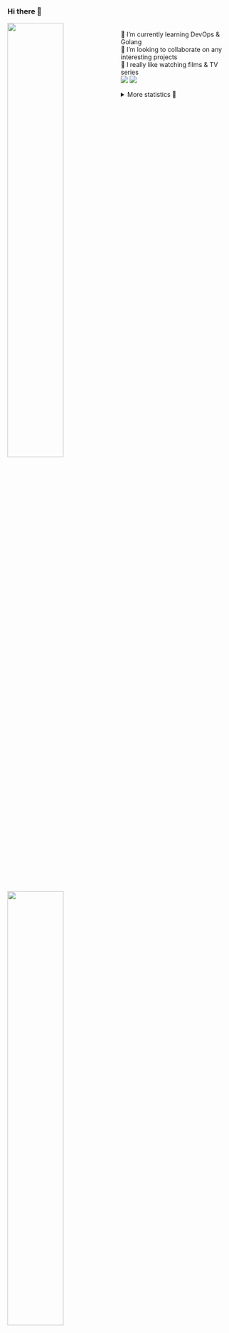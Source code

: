 ### Hi there 👋


[<img align="left" width="50%" src="https://github-readme-stats.vercel.app/api?username=rufusnufus&hide=issues&show_icons=true&count_private=true&theme=transparent&title_color=FF6F40&text_color=FBF9F8&icon_color=F48242&hide_border=true&hide_title=true#gh-dark-mode-only">](https://metrics.lecoq.io/rufusnufus#gh-dark-mode-only)
[<img align="left" width="50%" src="https://github-readme-stats.vercel.app/api?username=rufusnufus&hide=issues&show_icons=true&count_private=true&theme=transparent&title_color=FF6533&text_color=4D4644&icon_color=FF8038&hide_border=true&hide_title=true#gh-light-mode-only">](https://metrics.lecoq.io/rufusnufus#gh-light-mode-only)

<p>
  <br>
  🌱 I’m currently learning DevOps & Golang</br>
  👯 I’m looking to collaborate on any interesting projects</br>
  🎥 I really like watching films & TV series</br>
  <a href="https://linkedin.com/in/rufusnufus"><img src="https://img.shields.io/badge/linkedin-0077B5.svg?style=for-the-badge&logo=linkedin&logoColor=white"/></a>
  <a href="https://t.me/rufusnufus"><img src="https://img.shields.io/badge/-telegram-black?style=for-the-badge&color=blue&logo=telegram"/></a>
</p>

<p text-align="left">
<details>
  <summary>More statistics 👀</summary><br/>

<!--START_SECTION:waka-->
![Code Time](http://img.shields.io/badge/Code%20Time-665%20hrs%2012%20mins-blue)

![Profile Views](http://img.shields.io/badge/Profile%20Views-0-blue)

**I'm an Early 🐤** 

```text
🌞 Morning                12377 commits       ██████░░░░░░░░░░░░░░░░░░░   23.19 % 
🌆 Daytime                30458 commits       ██████████████░░░░░░░░░░░   57.07 % 
🌃 Evening                9399 commits        ████░░░░░░░░░░░░░░░░░░░░░   17.61 % 
🌙 Night                  1131 commits        █░░░░░░░░░░░░░░░░░░░░░░░░   02.12 % 
```
📅 **I'm Most Productive on Monday** 

```text
Monday                   11434 commits       █████░░░░░░░░░░░░░░░░░░░░   21.43 % 
Tuesday                  9834 commits        █████░░░░░░░░░░░░░░░░░░░░   18.43 % 
Wednesday                11181 commits       █████░░░░░░░░░░░░░░░░░░░░   20.95 % 
Thursday                 10253 commits       █████░░░░░░░░░░░░░░░░░░░░   19.21 % 
Friday                   9293 commits        ████░░░░░░░░░░░░░░░░░░░░░   17.41 % 
Saturday                 856 commits         ░░░░░░░░░░░░░░░░░░░░░░░░░   01.60 % 
Sunday                   514 commits         ░░░░░░░░░░░░░░░░░░░░░░░░░   00.96 % 
```


📊 **This Week I Spent My Time On** 

```text
💬 Programming Languages: 
Other                    5 hrs 50 mins       ██████████░░░░░░░░░░░░░░░   39.80 % 
YAML                     4 hrs 56 mins       ████████░░░░░░░░░░░░░░░░░   33.71 % 
HCL                      3 hrs 44 mins       ██████░░░░░░░░░░░░░░░░░░░   25.46 % 
Terraform                5 mins              ░░░░░░░░░░░░░░░░░░░░░░░░░   00.64 % 
Markdown                 3 mins              ░░░░░░░░░░░░░░░░░░░░░░░░░   00.36 % 

🔥 Editors: 
VS Code                  9 hrs 45 mins       █████████████████░░░░░░░░   66.50 % 
iTerm2                   4 hrs 54 mins       ████████░░░░░░░░░░░░░░░░░   33.50 % 
```

**I Mostly Code in Java** 

```text
Go                       37 repos            █████░░░░░░░░░░░░░░░░░░░░   21.64 % 
Python                   15 repos            ██░░░░░░░░░░░░░░░░░░░░░░░   08.77 % 
Smarty                   11 repos            ██░░░░░░░░░░░░░░░░░░░░░░░   06.43 % 
HCL                      7 repos             █░░░░░░░░░░░░░░░░░░░░░░░░   04.09 % 
Kotlin                   7 repos             █░░░░░░░░░░░░░░░░░░░░░░░░   04.09 % 
```




 Last Updated on 05/02/2024 01:06:22 UTC
<!--END_SECTION:waka-->

</details>
</p>
